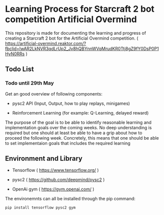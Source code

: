 # Learning Process for Starcraft 2 bot competition Artificial Overmind

This repository is made for documenting the learning and progress of creating a Starcraft 2 bot for the Artificial Overmind competition.  ( https://artificial-overmind.reaktor.com/?fbclid=IwAR2LkNVR3qdLrUp2_Jv8hQBYnnWVqMrudKR0Ttj8gZ9fY0DsP0P1HyN0RRs )


## Todo List

### Todo until **29th May**

Get an good overview of following components:

* pysc2 API (Input, Output, how to play replays, minigames)

* Reinforcement Learning (for example: Q-Learning, delayed reward)

The purpose of the goal is to be able to identify reasonable learning and implementation goals over the coming weeks. No deep understanding is required but one should at least be able to have a grip about how to proceed the following week. Concretely, this means that one should be able to set implementaion goals that includes the required learning


## Environment and Library

* Tensorflow ( https://www.tensorflow.org/ )

* pysc2 ( https://github.com/deepmind/pysc2 )

* OpenAi gym ( https://gym.openai.com/ )

The environemnts can all be installed through the pip command:

```
pip install tensorflow pysc2 gym
```
